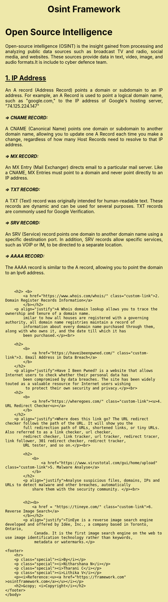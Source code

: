 <html>
    <head>
        <meta charset="UTF-8">
        <meta name="viewport" content="width=device-width, initial-scale=1.0">
        <title>Open Source Intelligence</title>
        <style>
            html{
                background-color: palegoldenrod;
            }
            h4{
                color: black;
            }
            h2{
                color: black;
            }
            .custom-link:hover{
                color: blue;
                background-color: transparent;
                text-decoration: underline;
                text-decoration-color: blue;
            }
            .custom-link{
                color: black;
                text-decoration: underline;
            }
            body{
                color: black;
            }
            .special{
                margin: 0;
            }
            #hello{
                color:blue;
            }
            footer {
            text-align: center;
            padding: 3px;
            background-color: transparent;
        }
        </style>
    </head>
    <body>
        <b><h1 align = "center">
            Osint Framework 
        </h1></b>
        <h1>Open Source Intelligence</h1>
        <p align="justify">Open-source intelligence (OSINT) is the insight gained from processing and analyzing public 
            data sources such as broadcast TV and radio, social media, 
            and websites. These sources provide data in text, video, image, and audio formats.It is include to cyber defence
             team.</p>
        <h2><b>
        <a  href = "https://www.nslookup.io/" class="custom-link"><u>1. IP Address</u></a>
        </b></h2>
        <p align="justify">
            An A record (Address Record) points a domain or subdomain to an IP address. 
            For example, an A Record is used to point a logical domain name, such as "google.com," to the IP address of Google's
             hosting server, "74.125.224.147" 
        </p>
        <h4><i>=> CNAME RECORD:</i></h4>
        <p align="justify">A CNAME (Canonical Name) points one domain or subdomain to another domain name, allowing you to update one A Record 
            each time you make a change, regardless of how many Host Records need to resolve to that IP address.</p>
            <h4><i>=> MX RECORD:</i></h4>
        <p align="justify">An MX Entry (Mail Exchanger) directs email to a particular mail server. Like a CNAME, MX Entries must point to a 
            domain and never point directly to an IP address.</p>
            <h4><i>=> TXT RECORD:</i></h4>
            <p align="justify">A TXT (Text) record was originally intended for human-readable text. These records are dynamic and can be used for 
                several purposes. TXT records are commonly used for Google Verification.
            </p>
            <h4><i>=> SRV RECORD:</i></h4>
            <p align="justify">An SRV (Service) record points one domain to another domain name using a specific destination port. In addition, 
                SRV records allow specific services, such as VOIP or IM, to be directed to a separate location.</p>
                <h4><i>=> AAAA RECORD:</i></h4>
                <p align="justify">The AAAA record is similar to the A record, allowing you to point the domain to an Ipv6 address. </p>
        <br>
        
        <h2> <b>
            <a href="https://www.whois.com/whois/" class="custom-link">2. Domain Register Records Information</a>
            </b></h2>
        <p align="justify">A Whois domain lookup allows you to trace the ownership and tenure of a domain name. 
            imilar to how all houses are registered with a governing authority, all domain name registries maintain a record of 
            information about every domain name purchased through them, along with who owns it, and the date till which it has 
            been purchased.</p><br>
            
        <h2>
            <b>
                <a href="https://haveibeenpwned.com/" class="custom-link">3. Email Address in Data Breach</a>
            </b>
        </h2>
        <p align="justify">Have I Been Pwned? is a website that allows Internet users to check whether their personal data has 
            been compromised by data breaches. The site has been widely touted as a valuable resource for Internet users wishing
             to protect their own security and privacy.</p><br>
        <h2>
            <b>
                <a href="https://wheregoes.com/" class="custom-link"><u>4. URL Redirect Checker<u></a>
            </b>
        </h2>
        <p align="justify">Where does this link go? The URL redirect checker follows the path of the URL. It will show you the 
            full redirection path of URLs, shortened links, or tiny URLs. Also referred to as a link checker, url checker, 
            redirect checker, link tracker, url tracker, redirect tracer, link follower, 301 redirect checker, redirect tracker, 
            URL tester, and so on.</p><br>

            <h2>
                <b>
                    <a href="https://www.virustotal.com/gui/home/upload" class="custom-link">5. Malware Analyse</a>
                </b>
            </h2>
            <p align="justify">Analyse suspicious files, domains, IPs and URLs to detect malware and other breaches, automatically 
                share them with the security community. </p><br>    


            <h2><b>
                <a href = "https://tineye.com/" class="custom-link">6. Reverse Image Search</a>
            </b></h2>
            <p align="justify">TinEye is a reverse image search engine developed and offered by Idée, Inc., a company based in Toronto, Ontario,
                 Canada. It is the first image search engine on the web to use image identification technology rather than keywords, 
                 metadata or watermarks.</p>

    <footer>
        <hr>
        <p class="special"><i>By</i></p> 
        <p class="special"><i>Nitharshana N</i></p>
        <p class="special"><i>Tharani C</i></p>
        <p class="special"><i>Lithika V</i></p>
        <p><i>Reference:<u><a href="https://framework.com" >osintframework.com</a></u></i></p>
        <h2>&copy; <i>Copyright</i></h2>
    </footer>
    </body>
</html>
